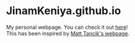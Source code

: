 # JinamKeniya.github.io

My personal webpage. You can check it out [here](https://JinamKeniya.github.io/)!
<br>
This has been inspired by [Matt Tancik's webpage](https://www.matthewtancik.com/about-me).
